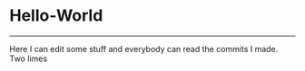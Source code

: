 # Hello-World
---------------------

Here I can edit some stuff and everybody can read the commits I made.
Two limes
